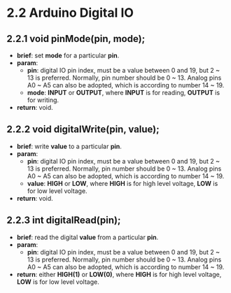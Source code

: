 # 2.2 Arduino Digital IO

## 2.2.1 void pinMode(pin, mode);
* **brief**: set **mode** for a particular **pin**.
* **param**:
    - **pin**: digital IO pin index, must be a value between 0 and 19, but 2 ~ 13 is preferred. Normally, pin number should be 0 ~ 13. Analog pins A0 ~ A5 can also be adopted, which is according to number 14 ~ 19.
    - **mode**: **INPUT** or **OUTPUT**, where **INPUT** is for reading, **OUTPUT** is for writing.
* **return**: void.

## 2.2.2 void digitalWrite(pin, value);
* **brief**: write **value** to a particular **pin**.
* **param**:
    - **pin**: digital IO pin index, must be a value between 0 and 19, but 2 ~ 13 is preferred. Normally, pin number should be 0 ~ 13. Analog pins A0 ~ A5 can also be adopted, which is according to number 14 ~ 19.
    - **value**: **HIGH** or **LOW**, where **HIGH** is for high level voltage, **LOW** is for low level voltage.
* **return**: void.

## 2.2.3 int digitalRead(pin);
* **brief**: read the digital **value** from a particular **pin**.
* **param**:
    - **pin**: digital IO pin index, must be a value between 0 and 19, but 2 ~ 13 is preferred. Normally, pin number should be 0 ~ 13. Analog pins A0 ~ A5 can also be adopted, which is according to number 14 ~ 19.
* **return**: either **HIGH(1)** or **LOW(0)**, where **HIGH** is for high level voltage, **LOW** is for low level voltage.